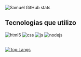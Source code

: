 
![Samuel GitHub stats](https://github-readme-stats.vercel.app/api?username=samueldavimt&show_icons=true&theme=github_dark&count_private=true)

##  Tecnologias que utilizo

<div style="display: inline_block">
  <img align="center" alt="html5" src="https://img.shields.io/badge/HTML5-E34F26?style=for-the-badge&logo=html5&logoColor=white" />
  <img align="center" alt="css" src="https://img.shields.io/badge/CSS3-1572B6?style=for-the-badge&logo=css3&logoColor=white" />
  <img align="center" alt="js" src="https://img.shields.io/badge/JavaScript-F7DF1E?style=for-the-badge&logo=javascript&logoColor=black" />
  <img align="center" alt="nodejs" src="https://img.shields.io/badge/PHP-777BB4?style=for-the-badge&logo=php&logoColor=white" />
</div><br/>


[![Top Langs](https://github-readme-stats.vercel.app/api/top-langs/?username=samueldavimt&layout=compact)](https://github.com/samueldavimt)
